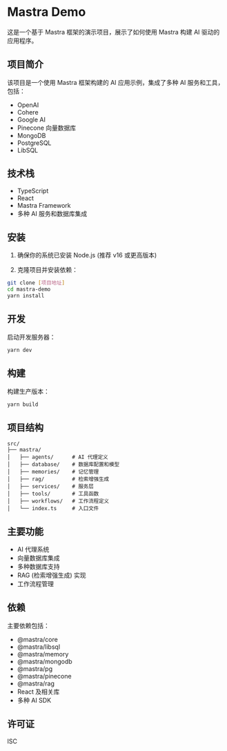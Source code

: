 # Mastra Demo

这是一个基于 Mastra 框架的演示项目，展示了如何使用 Mastra 构建 AI 驱动的应用程序。

## 项目简介

该项目是一个使用 Mastra 框架构建的 AI 应用示例，集成了多种 AI 服务和工具，包括：
- OpenAI
- Cohere
- Google AI
- Pinecone 向量数据库
- MongoDB
- PostgreSQL
- LibSQL

## 技术栈

- TypeScript
- React
- Mastra Framework
- 多种 AI 服务和数据库集成

## 安装

1. 确保你的系统已安装 Node.js (推荐 v16 或更高版本)

2. 克隆项目并安装依赖：
```bash
git clone [项目地址]
cd mastra-demo
yarn install
```

## 开发

启动开发服务器：
```bash
yarn dev
```

## 构建

构建生产版本：
```bash
yarn build
```

## 项目结构

```
src/
├── mastra/
│   ├── agents/      # AI 代理定义
│   ├── database/    # 数据库配置和模型
│   ├── memories/    # 记忆管理
│   ├── rag/         # 检索增强生成
│   ├── services/    # 服务层
│   ├── tools/       # 工具函数
│   ├── workflows/   # 工作流程定义
│   └── index.ts     # 入口文件
```

## 主要功能

- AI 代理系统
- 向量数据库集成
- 多种数据库支持
- RAG (检索增强生成) 实现
- 工作流程管理

## 依赖

主要依赖包括：
- @mastra/core
- @mastra/libsql
- @mastra/memory
- @mastra/mongodb
- @mastra/pg
- @mastra/pinecone
- @mastra/rag
- React 及相关库
- 多种 AI SDK

## 许可证

ISC 